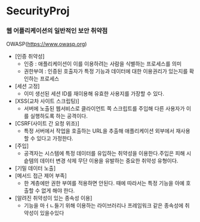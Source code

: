 # SecurityProj

### 웹 어플리케이션의 일반적인 보안 취약점

OWASP(https://www.owasp.org)

* [인증 취약성]
  * 인증 : 애플리케이션이 이를 이용하려는 사람을 식별하는 프로세스를 의미
  * 권한부여 : 인증된 호출자가 특정 기능과 데이터에 대한 이용권리가 있는지를 확인하는 프로세스
* [세션 고정]
  * 이미 생선된 세션 ID를 재이용해 유효한 사용지를 가장할 수 있다. 
* [XSS(교차 사이트 스크립팅)]
  * 서버에 노출된 웹서비스로 클라이언트 쪽 스크립트를 주입해 다른 사용자가 이를 실행하도록 하는 공격이다.
* [CSRF(사이트 간 요청 위조)]
  * 특정 서버에서 작업을 호출하는 URL을 추출해 애플리케이션 외부에서 재사용할 수 있다고 가정한다.
* [주입]
  * 공격자는 시스템에 특정 데이터를 유입하는 취약성을 이용한다.주입은 피해 시슽템의 데이터 변경 삭제 무단 이용을 유발하는 중요한 취약성 유형이다.
* [기밀 데이터 노출]
* [메서드 접근 제어 부족]
  * 한 계층에만 권한 부여를 적용하면 안된다. 때에 따라서는 특정 기능을 아예 호출할 수 없게 해야 한다.
* [알려진 취약성이 있는 종속성 이용]
  * 기능을 마ㅓㄴ들기 위해 이용하는 라이브러리나 프레임워크 같은 종속성에 취약성이 있을수있다


